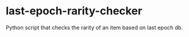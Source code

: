 # last-epoch-rarity-checker
Python script that checks the rarity of an item based on last epoch db.
